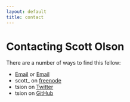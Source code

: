 ```yaml
---
layout: default
title: contact
---
```


# Contacting Scott Olson

There are a number of ways to find this fellow:

* [Email](mailto:scott@scott-olson.org) or [Email](mailto:sco50000@gmail.com)
* scott_ on [freenode](irc://irc.freenode.net)
* tsion on [Twitter](http://twitter.com/tsion)
* tsion on [GitHub](http://github.com/tsion)
